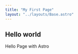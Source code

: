 ```yaml
---
title: "My First Page"
layout: "../layouts/Base.astro"
---
```


## Hello world

Hello Page with Astro